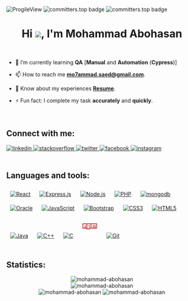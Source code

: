 ![ProgileView](https://komarev.com/ghpvc/?username=mohammad-abohasan&label=Profile%20views&color=44CC11&style=flat)
![committers.top badge](https://user-badge.committers.top/palestine_public/Mohammad-Abohasan.svg)
![committers.top badge](https://user-badge.committers.top/palestine/Mohammad-Abohasan.svg)

<h1 align="center">Hi <img src="https://raw.githubusercontent.com/MartinHeinz/MartinHeinz/master/wave.gif" width="30px">, I'm Mohammad Abohasan</h1>

</br>

- 🔭 I’m currently learning **QA** [**Manual** and **Automation** (**Cypress**)]

- 📫 How to reach me **mo7ammad.saed@gmail.com**.

- 📄 Know about my experiences **<a href="https://drive.google.com/file/d/1AnGeB2OC8OYliAoXoiBlXdRP5834KLsD" target="_blank">Resume</a>**.

- ⚡ Fun fact: I complete my task **accurately** and **quickly**.

</br>

<h2 align="left">Connect with me:</h2>
<div align="left">
    <a href="https://linkedin.com/in/mohammad-abohasan" target="_blank">
        <img src=https://img.shields.io/badge/linkedin-%231E77B5.svg?&style=for-the-badge&logo=linkedin&logoColor=white
            alt=linkedin style="margin-bottom: 5px;" />
    <a href="https://stackoverflow.com/users/17667058/mohammad-abohasan" target="_blank">
        <img src=https://img.shields.io/badge/stackoverflow-%23F28032.svg?&style=for-the-badge&logo=stackoverflow&logoColor=white
            alt=stackoverflow style="margin-bottom: 5px;" />
    </a>
    <a href="https://twitter.com/mo7ammad_saed" target="_blank">
        <img src=https://img.shields.io/badge/twitter-%2300acee.svg?&style=for-the-badge&logo=twitter&logoColor=white
            alt=twitter style="margin-bottom: 5px;" />
    </a>
    <a href="https://www.facebook.com/mo7ammad.XD" target="_blank">
        <img src=https://img.shields.io/badge/facebook-%232E87FB.svg?&style=for-the-badge&logo=facebook&logoColor=white
            alt=facebook style="margin-bottom: 5px;" />
    </a>
    <a href="https://instagram.com/mohammad._.abohasan" target="_blank">
        <img src=https://img.shields.io/badge/instagram-%23000000.svg?&style=for-the-badge&logo=instagram&logoColor=white
            alt=instagram style="margin-bottom: 5px;" />
    </a>
    </a>
</div>

</br>

<h2 align="left">Languages and tools:</h2>
<div align="left">
    <a href="https://reactjs.org/" target="_blank"><img style="margin: 10px"
            src="https://profilinator.rishav.dev/skills-assets/react-original-wordmark.svg" alt="React"
            height="40" /></a>
    <a href="https://expressjs.com/" target="_blank"><img style="margin: 10px"
            src="https://profilinator.rishav.dev/skills-assets/express-original-wordmark.svg" alt="Express.js"
            height="40" /></a>
    <a href="https://nodejs.org/" target="_blank"><img style="margin: 10px"
            src="https://profilinator.rishav.dev/skills-assets/nodejs-original-wordmark.svg" alt="Node.js"
            height="40" /></a>
    <a href="https://www.php.net/" target="_blank"><img style="margin: 10px"
            src="https://profilinator.rishav.dev/skills-assets/php-original.svg" alt="PHP" height="40" /></a>
    <a href="https://www.mongodb.com/" target="_blank"><img style="margin: 10px"
            src="https://profilinator.rishav.dev/skills-assets/mongodb-original-wordmark.svg" alt="mongodb"
            height="40" /></a>
    <a href="https://www.oracle.com/in/index.html" target="_blank"><img style="margin: 10px"
            src="https://profilinator.rishav.dev/skills-assets/oracle-original.svg" alt="Oracle" height="40" /></a>
    <a href="https://www.javascript.com/" target="_blank"><img style="margin: 10px"
            src="https://profilinator.rishav.dev/skills-assets/javascript-original.svg" alt="JavaScript"
            height="40" /></a> 
    <a href="https://getbootstrap.com/" target="_blank"><img style="margin: 10px"
            src="https://profilinator.rishav.dev/skills-assets/bootstrap-plain.svg" alt="Bootstrap"
            height="40" /></a>
    <a href="https://www.w3schools.com/css/" target="_blank"><img style="margin: 10px"
            src="https://profilinator.rishav.dev/skills-assets/css3-original-wordmark.svg" alt="CSS3"
            height="40" /></a>
    <a href="https://en.wikipedia.org/wiki/HTML5" target="_blank"><img style="margin: 10px"
            src="https://profilinator.rishav.dev/skills-assets/html5-original-wordmark.svg" alt="HTML5"
            height="40" /></a>
    <a href="https://www.java.com/" target="_blank"><img style="margin: 10px"
            src="https://profilinator.rishav.dev/skills-assets/java-original-wordmark.svg" alt="Java"
            height="40" /></a>
    <a href="https://www.cplusplus.com/" target="_blank"><img style="margin: 10px"
            src="https://profilinator.rishav.dev/skills-assets/cplusplus-original.svg" alt="C++" height="40" /></a>
    <a href="https://www.cprogramming.com/" target="_blank"><img style="margin: 10px"
            src="https://profilinator.rishav.dev/skills-assets/c-original.svg" alt="C" height="40" /></a>
    <a target="_blank"><img style="margin: 10px"
            src="https://github.com/devicons/devicon/blob/master/icons/npm/npm-original-wordmark.svg" alt="node package manager" height="40" /></a>
    <a href="https://github.com/" target="_blank"><img style="margin: 10px"
            src="https://profilinator.rishav.dev/skills-assets/git-scm-icon.svg" alt="Git" height="40" /></a>
</div>

</br>

<h2 align="left">Statistics:</h2>
<div align="center">
  <img width = "420px" src="https://github-readme-stats.vercel.app/api/top-langs?username=mohammad-abohasan&show_icons=true&locale=en&layout=compact&theme=dracula" alt="mohammad-abohasan"/>
</div>
<div align="center">
<img src="https://github-profile-summary-cards.vercel.app/api/cards/profile-details?username=Mohammad-Abohasan&show_icons=true&theme=dracula" alt="mohammad-abohasan"> 
</div>
<div align="center">
  <img width = "420px" height= "165.453px" src="https://github-readme-stats.vercel.app/api?username=mohammad-abohasan&show_icons=true&theme=dracula" alt="mohammad-abohasan"/>
  <img width = "420px" height= "165.453px"  src="https://github-readme-streak-stats.herokuapp.com/?user=mohammad-abohasan&theme=dracula" alt="mohammad-abohasan"/>
</div>

